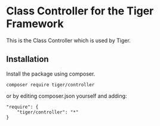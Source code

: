 # Class Controller for the Tiger Framework

This is the Class Controller which is used by Tiger.

## Installation
Install the package using composer.
```
composer require tiger/controller
```

or by editing composer.json yourself and adding:
```
"require": {
    "tiger/controller": "*"
}
```
